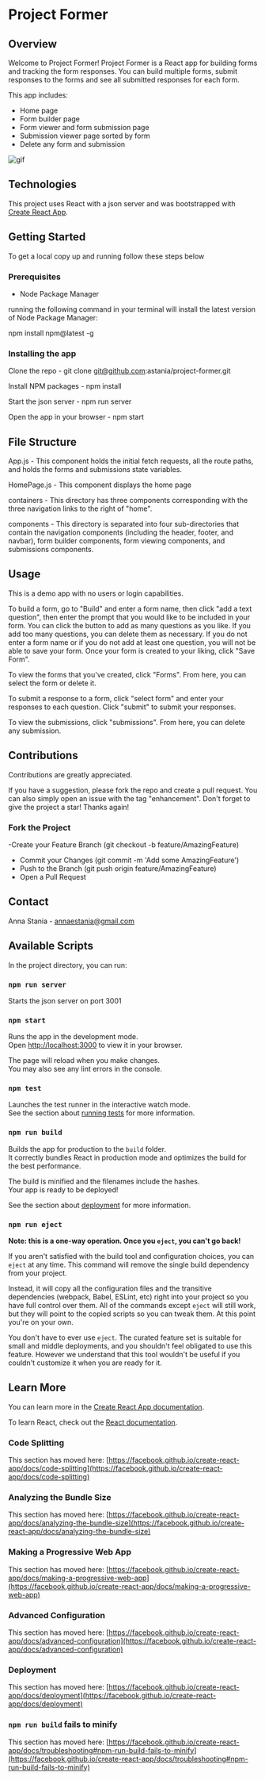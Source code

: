 # Project Former

## Overview
Welcome to Project Former! Project Former is a React app for building forms and tracking the form responses. You can build multiple forms, submit responses to the forms and see all submitted responses for each form. 

This app includes:
- Home page
- Form builder page
- Form viewer and form submission page
- Submission viewer page sorted by form 
- Delete any form and submission

![gif](https://imgur.com/wYvCLBB)

## Technologies

This project uses React with a json server and was bootstrapped with [Create React App](https://github.com/facebook/create-react-app).


## Getting Started
To get a local copy up and running follow these steps below

### Prerequisites

- Node Package Manager

running the following command in your terminal will install the latest version of Node Package Manager:

npm install npm@latest -g


### Installing the app

Clone the repo - git clone git@github.com:astania/project-former.git

Install NPM packages - npm install

Start the json server - npm run server

Open the app in your browser - npm start


## File Structure

App.js - This component holds the initial fetch requests, all the route paths, and holds the forms and submissions state variables. 

HomePage.js - This component displays the home page

containers - This directory has three components corresponding with the three navigation links to the right of "home".

components - This directory is separated into four sub-directories that contain the navigation components (including the header, footer, and navbar), form builder components, form viewing components, and submissions components. 

## Usage

This is a demo app with no users or login capabilities. 

To build a form, go to "Build" and enter a form name, then click "add a text question", then enter the prompt that you would like to be included in your form. You can click the button to add as many questions as you like. If you add too many questions, you can delete them as necessary. If you do not enter a form name or if you do not add at least one question, you will not be able to save your form. Once your form is created to your liking, click "Save Form".

To view the forms that you've created, click "Forms". From here, you can select the form or delete it.

To submit a response to a form, click "select form" and enter your responses to each question. Click "submit" to submit your responses.

To view the submissions, click "submissions". From here, you can delete any submission. 

## Contributions
Contributions are greatly appreciated.

If you have a suggestion, please fork the repo and create a pull request. You can also simply open an issue with the tag "enhancement". Don't forget to give the project a star! Thanks again!

### Fork the Project
-Create your Feature Branch (git checkout -b feature/AmazingFeature)
- Commit your Changes (git commit -m 'Add some AmazingFeature')
- Push to the Branch (git push origin feature/AmazingFeature)
- Open a Pull Request

## Contact

Anna Stania - annaestania@gmail.com



## Available Scripts

In the project directory, you can run:

### `npm run server`

Starts the json server on port 3001

### `npm start`

Runs the app in the development mode.\
Open [http://localhost:3000](http://localhost:3000) to view it in your browser.

The page will reload when you make changes.\
You may also see any lint errors in the console.

### `npm test`

Launches the test runner in the interactive watch mode.\
See the section about [running tests](https://facebook.github.io/create-react-app/docs/running-tests) for more information.

### `npm run build`

Builds the app for production to the `build` folder.\
It correctly bundles React in production mode and optimizes the build for the best performance.

The build is minified and the filenames include the hashes.\
Your app is ready to be deployed!

See the section about [deployment](https://facebook.github.io/create-react-app/docs/deployment) for more information.

### `npm run eject`

**Note: this is a one-way operation. Once you `eject`, you can't go back!**

If you aren't satisfied with the build tool and configuration choices, you can `eject` at any time. This command will remove the single build dependency from your project.

Instead, it will copy all the configuration files and the transitive dependencies (webpack, Babel, ESLint, etc) right into your project so you have full control over them. All of the commands except `eject` will still work, but they will point to the copied scripts so you can tweak them. At this point you're on your own.

You don't have to ever use `eject`. The curated feature set is suitable for small and middle deployments, and you shouldn't feel obligated to use this feature. However we understand that this tool wouldn't be useful if you couldn't customize it when you are ready for it.

## Learn More

You can learn more in the [Create React App documentation](https://facebook.github.io/create-react-app/docs/getting-started).

To learn React, check out the [React documentation](https://reactjs.org/).

### Code Splitting

This section has moved here: [https://facebook.github.io/create-react-app/docs/code-splitting](https://facebook.github.io/create-react-app/docs/code-splitting)

### Analyzing the Bundle Size

This section has moved here: [https://facebook.github.io/create-react-app/docs/analyzing-the-bundle-size](https://facebook.github.io/create-react-app/docs/analyzing-the-bundle-size)

### Making a Progressive Web App

This section has moved here: [https://facebook.github.io/create-react-app/docs/making-a-progressive-web-app](https://facebook.github.io/create-react-app/docs/making-a-progressive-web-app)

### Advanced Configuration

This section has moved here: [https://facebook.github.io/create-react-app/docs/advanced-configuration](https://facebook.github.io/create-react-app/docs/advanced-configuration)

### Deployment

This section has moved here: [https://facebook.github.io/create-react-app/docs/deployment](https://facebook.github.io/create-react-app/docs/deployment)

### `npm run build` fails to minify

This section has moved here: [https://facebook.github.io/create-react-app/docs/troubleshooting#npm-run-build-fails-to-minify](https://facebook.github.io/create-react-app/docs/troubleshooting#npm-run-build-fails-to-minify)
